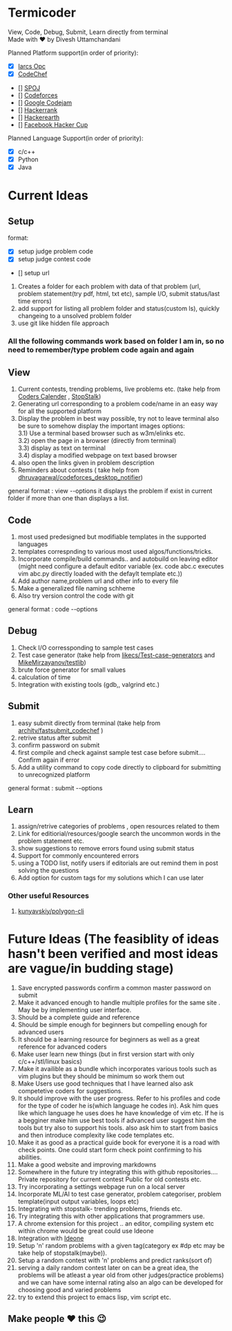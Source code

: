# Termicoder  
View, Code, Debug, Submit, Learn directly from terminal  
Made with :heart: by Divesh Uttamchandani
  
Planned Platform support(in order of priority):  
- [x] [Iarcs Opc](http://opc.iarcs.org.in/index.php/problems/)  
- [x] [CodeChef](http://www.codechef.com)  
- [] [SPOJ](http://www.spoj.com)  
- [] [Codeforces](http://codeforces.com/)  
- [] [Google Codejam](https://code.google.com/codejam)  
- [] [Hackerrank](https://www.hackerrank.com/)  
- [] [Hackerearth](https://www.hackerearth.com)  
- [] [Facebook Hacker Cup](https://www.facebook.com/hackercup/)  


Planned Language Support(in order of priority):  
- [x] c/c++  
- [x] Python  
- [x] Java  
  
# Current Ideas 
## Setup
format:  
- [x] setup judge problem code  
- [x] setup judge contest code  
- [] setup url  

1) Creates a folder for each problem with data of that problem (url, problem statement(try pdf, html, txt etc), sample I/O, submit status/last time errors)
2) add support for listing all problem folder and status(custom ls), quickly changeing to a unsolved problem folder
3) use git like hidden file approach

### All the following commands work based on folder I am in, so no need to remember/type problem code again and again 
  
  
## View  
1) Current contests, trending problems, live problems etc. (take help from [Coders Calender](https://github.com/nishanthvijayan/CoderCalendar) , [StopStalk](https://github.com/stopstalk/))
2) Generating url corresponding to a problem code/name in an easy way for all the supported platform
3) Display the problem in best way possible, try not to leave terminal also be sure to somehow display the important images
    options:  
    3.1) Use a terminal based browser such as w3m/elinks etc.  
    3.2) open the page in a browser (directly from terminal)  
    3.3) display as text on terminal  
    3.4) display a modified webpage on text based browser  
4) also open the links given in problem description
5) Reminders about contests ( take help from [dhruvagarwal/codeforces_desktop_notifier](https://github.com/dhruvagarwal/codeforces_desktop_notifier))
  
general format : view --options
it displays the problem if exist in current folder if more than one than displays a list.
  

## Code
1) most used predesigned but modifiable templates in the supported languages
2) templates correspnding to various most used algos/functions/tricks.
3) Incorporate compile/build commands.. and autobuild on leaving editor (might need configure a default editor variable (ex. code abc.c executes vim abc.py directly loaded with the defaylt template etc.))
4) Add author name,problem url and other info to every file
5) Make a generalized file naming schheme
6) Also try version control the code with git

general format : code --options
  
## Debug
1) Check I/O corressponding to sample test cases
2) Test case generator (take help from [likecs/Test-case-generators](https://github.com/likecs/Test-case-generators) and [MikeMirzayanov/testlib](https://github.com/MikeMirzayanov/testlib))
3) brute force generator for small values
4) calculation of time
5) Integration with existing tools (gdb,, valgrind etc.)

## Submit
1) easy submit directly from terminal (take help from [architv/fastsubmit_codechef](https://github.com/architv/fastsubmit_codechef) )
2) retrive status after submit
3) confirm password on submit
4) first compile and check against sample test case before submit.... Confirm again if error
5) Add a utility command to copy code directly to clipboard for submitting to unrecognized platform

general format : submit --options  

## Learn
1) assign/retrive categories of problems , open resources related to them
2) Link for editiorial/resources/google search the uncommon words in the problem statement etc.
3) show suggestions to remove errors found using submit status
4) Support for commonly encountered errors
5) using a TODO list, notify users if editorials are out remind them in post solving the questions
6) Add option for custom tags for my solutions which I can use later
  
### Other useful Resources
1) [kunyavskiy/polygon-cli](//github.com/kunyavskiy/polygon-cli)

# Future Ideas (The feasiblity of ideas hasn't been verified and most ideas are vague/in budding stage)
1) Save encrypted passwords confirm a common master password on submit
2) Make it advanced enough to handle multiple profiles for the same site . May be by implementing user interface.
3) Should be a complete guide and reference
4) Should be simple enough for beginners but compelling enough for advanced users
5) It should be a learning resource for beginners as well as a great reference for advanced coders
6) Make user learn new things (but in first version start with only c/c++/stl/linux basics)
7) Make it availible as a bundle which incorporates various tools such as vim plugins but they should be minimum so work them out
8) Make Users use good techniques that I have learned also ask competetive coders for suggestions.
9) It should improve with the user progress. Refer to his profiles and code for the type of coder he is(which language he codes in). Ask him ques like which language he uses does he have knowledge of vim etc. If he is a begginer make him use best tools if advanced user suggest him the tools but try also to support his tools. also ask him to start from basics and then introduce complexity like code templates etc. 
10) Make it as good as a practical guide book for everyone it is a road with check points. One could start form check point confirming to his abilities.
11) Make a good website and improving markdowns
12) Somewhere in the future try integrating this with github repositories.... Private repository for current contest Public for old contests etc.
13) Try incorporating a settings webpage run on a local server
14) Incorporate ML/AI to test case generator, problem categoriser, problem template(input output variables, loops etc)
15) Integrating with stopstalk- trending problems, friends etc.
16) Try integrating this with other applications that programmers use.
17) A chrome extension for this project .. an editor, compiling system etc within chrome would be great could use Ideone
18) Integration with [Ideone](https://ideone.com/sphere-engine)
19) Setup 'n' random problems with a given tag(category ex #dp etc may be take help of stopstalk(maybe)).
20) Setup a random contest with 'n' problems and predict ranks(sort of)
21) serving a daily random contest later on can be a great idea, the problems will be atleast a year old from other judges(practice problems) and we can have some internal rating also an algo can be developed for choosing good and varied problems
22) try to extend this project to emacs lisp, vim script etc.
  
## Make people :heart: this :wink:

